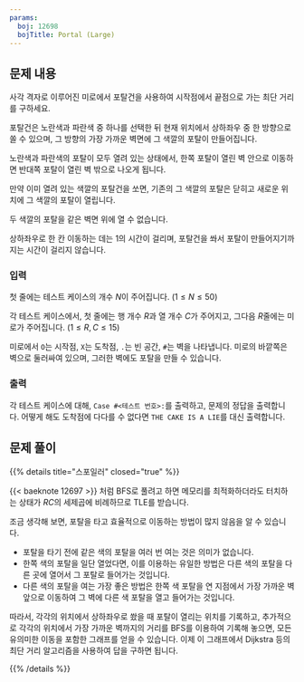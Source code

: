 ```yaml
---
params:
  boj: 12698
  bojTitle: Portal (Large)
---
```


## 문제 내용

사각 격자로 이루어진 미로에서 포탈건을 사용하여 시작점에서 끝점으로 가는 최단 거리를 구하세요.

포탈건은 노란색과 파란색 중 하나를 선택한 뒤 현재 위치에서 상하좌우 중 한 방향으로 쏠 수 있으며, 그 방향의 가장 가까운 벽면에 그 색깔의 포탈이 만들어집니다.

노란색과 파란색의 포탈이 모두 열려 있는 상태에서, 한쪽 포탈이 열린 벽 안으로 이동하면 반대쪽 포탈이 열린 벽 밖으로 나오게 됩니다.

만약 이미 열려 있는 색깔의 포탈건을 쏘면, 기존의 그 색깔의 포탈은 닫히고 새로운 위치에 그 색깔의 포탈이 열립니다.

두 색깔의 포탈을 같은 벽면 위에 열 수 없습니다.

상하좌우로 한 칸 이동하는 데는 1의 시간이 걸리며, 포탈건을 쏴서 포탈이 만들어지기까지는 시간이 걸리지 않습니다.

### 입력

첫 줄에는 테스트 케이스의 개수 $N$이 주어집니다. ($1 \le N \le 50$)

각 테스트 케이스에서, 첫 줄에는 행 개수 $R$과 열 개수 $C$가 주어지고, 그다음 $R$줄에는 미로가 주어집니다. ($1 \le R, C \le 15$)

미로에서 `O`는 시작점, `X`는 도착점, `.`는 빈 공간, `#`는 벽을 나타냅니다. 미로의 바깥쪽은 벽으로 둘러싸여 있으며, 그러한 벽에도 포탈을 만들 수 있습니다.

### 출력

각 테스트 케이스에 대해, `Case #<테스트 번호>:`를 출력하고, 문제의 정답을 출력합니다. 어떻게 해도 도착점에 다다를 수 없다면 `THE CAKE IS A LIE`를 대신 출력합니다.

## 문제 풀이

{{% details title="스포일러" closed="true" %}}

{{< baeknote 12697 >}} 처럼 BFS로 풀려고 하면 메모리를 최적화하더라도 터치하는 상태가 $RC$의 세제곱에 비례하므로 TLE를 받습니다.

조금 생각해 보면, 포탈을 타고 효율적으로 이동하는 방법이 많지 않음을 알 수 있습니다.

* 포탈을 타기 전에 같은 색의 포탈을 여러 번 여는 것은 의미가 없습니다.
* 한쪽 색의 포탈을 일단 열었다면, 이를 이용하는 유일한 방법은 다른 색의 포탈을 다른 곳에 열어서 그 포탈로 들어가는 것입니다.
* 다른 색의 포탈을 여는 가장 좋은 방법은 한쪽 색 포탈을 연 지점에서 가장 가까운 벽 앞으로 이동하여 그 벽에 다른 색 포탈을 열고 들어가는 것입니다.

따라서, 각각의 위치에서 상하좌우로 쐈을 때 포탈이 열리는 위치를 기록하고, 추가적으로 각각의 위치에서 가장 가까운 벽까지의 거리를 BFS를 이용하여 기록해 놓으면, 모든 유의미한 이동을 포함한 그래프를 얻을 수 있습니다.
이제 이 그래프에서 Dijkstra 등의 최단 거리 알고리즘을 사용하여 답을 구하면 됩니다.

{{% /details %}}
